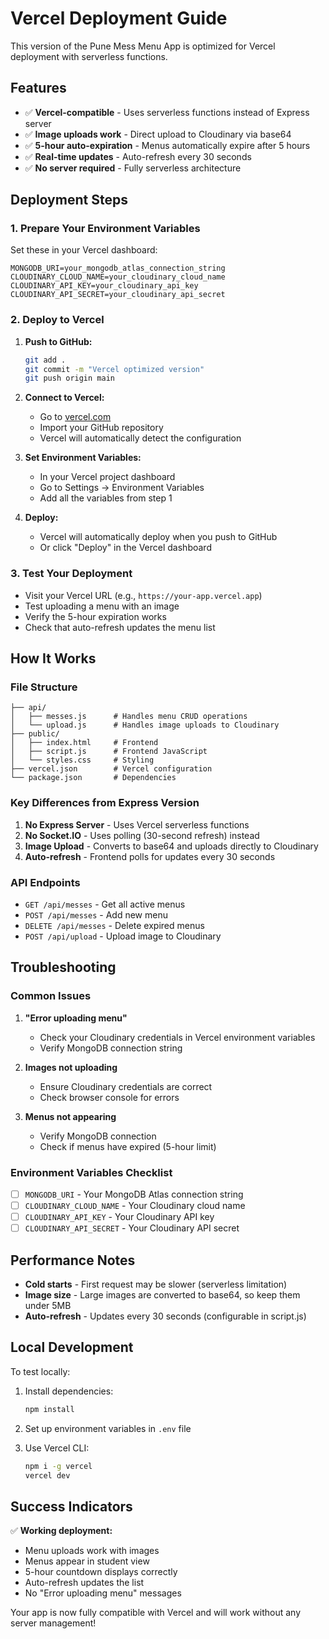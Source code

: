 # Vercel Deployment Guide

This version of the Pune Mess Menu App is optimized for Vercel deployment with serverless functions.

## Features

- ✅ **Vercel-compatible** - Uses serverless functions instead of Express server
- ✅ **Image uploads work** - Direct upload to Cloudinary via base64
- ✅ **5-hour auto-expiration** - Menus automatically expire after 5 hours
- ✅ **Real-time updates** - Auto-refresh every 30 seconds
- ✅ **No server required** - Fully serverless architecture

## Deployment Steps

### 1. Prepare Your Environment Variables

Set these in your Vercel dashboard:

```env
MONGODB_URI=your_mongodb_atlas_connection_string
CLOUDINARY_CLOUD_NAME=your_cloudinary_cloud_name
CLOUDINARY_API_KEY=your_cloudinary_api_key
CLOUDINARY_API_SECRET=your_cloudinary_api_secret
```

### 2. Deploy to Vercel

1. **Push to GitHub:**
   ```bash
   git add .
   git commit -m "Vercel optimized version"
   git push origin main
   ```

2. **Connect to Vercel:**
   - Go to [vercel.com](https://vercel.com)
   - Import your GitHub repository
   - Vercel will automatically detect the configuration

3. **Set Environment Variables:**
   - In your Vercel project dashboard
   - Go to Settings → Environment Variables
   - Add all the variables from step 1

4. **Deploy:**
   - Vercel will automatically deploy when you push to GitHub
   - Or click "Deploy" in the Vercel dashboard

### 3. Test Your Deployment

- Visit your Vercel URL (e.g., `https://your-app.vercel.app`)
- Test uploading a menu with an image
- Verify the 5-hour expiration works
- Check that auto-refresh updates the menu list

## How It Works

### File Structure
```
├── api/
│   ├── messes.js      # Handles menu CRUD operations
│   └── upload.js      # Handles image uploads to Cloudinary
├── public/
│   ├── index.html     # Frontend
│   ├── script.js      # Frontend JavaScript
│   └── styles.css     # Styling
├── vercel.json        # Vercel configuration
└── package.json       # Dependencies
```

### Key Differences from Express Version

1. **No Express Server** - Uses Vercel serverless functions
2. **No Socket.IO** - Uses polling (30-second refresh) instead
3. **Image Upload** - Converts to base64 and uploads directly to Cloudinary
4. **Auto-refresh** - Frontend polls for updates every 30 seconds

### API Endpoints

- `GET /api/messes` - Get all active menus
- `POST /api/messes` - Add new menu
- `DELETE /api/messes` - Delete expired menus
- `POST /api/upload` - Upload image to Cloudinary

## Troubleshooting

### Common Issues

1. **"Error uploading menu"**
   - Check your Cloudinary credentials in Vercel environment variables
   - Verify MongoDB connection string

2. **Images not uploading**
   - Ensure Cloudinary credentials are correct
   - Check browser console for errors

3. **Menus not appearing**
   - Verify MongoDB connection
   - Check if menus have expired (5-hour limit)

### Environment Variables Checklist

- [ ] `MONGODB_URI` - Your MongoDB Atlas connection string
- [ ] `CLOUDINARY_CLOUD_NAME` - Your Cloudinary cloud name
- [ ] `CLOUDINARY_API_KEY` - Your Cloudinary API key
- [ ] `CLOUDINARY_API_SECRET` - Your Cloudinary API secret

## Performance Notes

- **Cold starts** - First request may be slower (serverless limitation)
- **Image size** - Large images are converted to base64, so keep them under 5MB
- **Auto-refresh** - Updates every 30 seconds (configurable in script.js)

## Local Development

To test locally:

1. Install dependencies:
   ```bash
   npm install
   ```

2. Set up environment variables in `.env` file

3. Use Vercel CLI:
   ```bash
   npm i -g vercel
   vercel dev
   ```

## Success Indicators

✅ **Working deployment:**
- Menu uploads work with images
- Menus appear in student view
- 5-hour countdown displays correctly
- Auto-refresh updates the list
- No "Error uploading menu" messages

Your app is now fully compatible with Vercel and will work without any server management! 